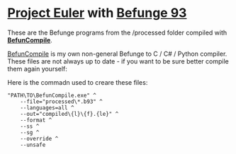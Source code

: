 [Project Euler](https://projecteuler.net/) with [Befunge 93](http://esolangs.org/wiki/Befunge)
===========================================================

These are the Befunge programs from the /processed folder compiled with **[BefunCompile](https://github.com/Mikescher/BefunCompile)**.

[BefunCompile](https://github.com/Mikescher/BefunCompile) is my own non-general Befunge to C / C# / Python compiler.  
These files are not always up to date - if you want to be sure better compile them again yourself:

Here is the commadn used to creare these files:
~~~
"PATH\TO\BefunCompile.exe" ^
    --file="processed\*.b93" ^
    --languages=all ^
    --out="compiled\{l}\{f}.{le}" ^
    --format ^
    --ss ^
    --sg ^
    --override ^
    --unsafe
~~~
